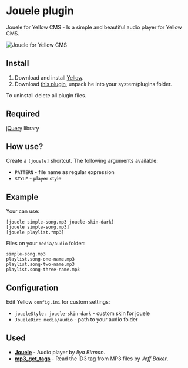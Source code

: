 Jouele plugin
=============
Jouele for Yellow CMS - Is a simple and beautiful audio player for Yellow CMS.

![Jouele for Yellow CMS](https://raw.githubusercontent.com/sashatravkina/yellow-plugin-jouele/master/screenshot.png)

Install
-------
1. Download and install [Yellow](https://github.com/datenstrom/yellow/).
2. Download [this plugin](https://github.com/sashatravkina/yellow-plugin-jouele/archive/master.zip), unpack he into your system/plugins folder.

To uninstall delete all plugin files.

Required
--------
[jQuery](https://jquery.com) library

How use?
--------
Create a `[jouele]` shortcut. The following arguments available:

- `PATTERN` - file name as regular expression
- `STYLE` - player style

Example
-------
Your can use:

    [jouele simple-song.mp3 jouele-skin-dark]
    [jouele simple-song.mp3]
    [jouele playlist.*mp3]

Files on your `media/audio` folder:

    simple-song.mp3
    playlist.song-one-name.mp3
    playlist.song-two-name.mp3
    playlist.song-three-name.mp3

Configuration
-------------
Edit Yellow `config.ini` for custom settings:

- `joueleStyle: jouele-skin-dark` - custom skin for jouele
- `JoueleDir: media/audio` - path to your audio folder

Used
-------
* **[Jouele](https://ilyabirman.net/projects/jouele/)** - Audio player by *Ilya Birman*.
* **[mp3_get_tags](http://www.seabreezecomputers.com/tips/mp3_id3_tag.htm)** - Read the ID3 tag from MP3 files by *Jeff Baker*.